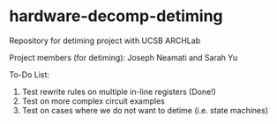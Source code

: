# hardware-decomp-detiming
Repository for detiming project with UCSB ARCHLab

Project members (for detiming): Joseph Neamati and Sarah Yu

To-Do List:
1. Test rewrite rules on multiple in-line registers (Done!)
2. Test on more complex circuit examples
3. Test on cases where we do not want to detime (i.e. state machines)
